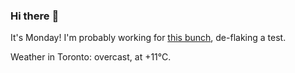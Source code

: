 ### Hi there :wave:

It's Monday! I'm probably working for [this bunch](https://github.com/kohofinancial), de-flaking a test.

Weather in Toronto: overcast, at +11°C.
